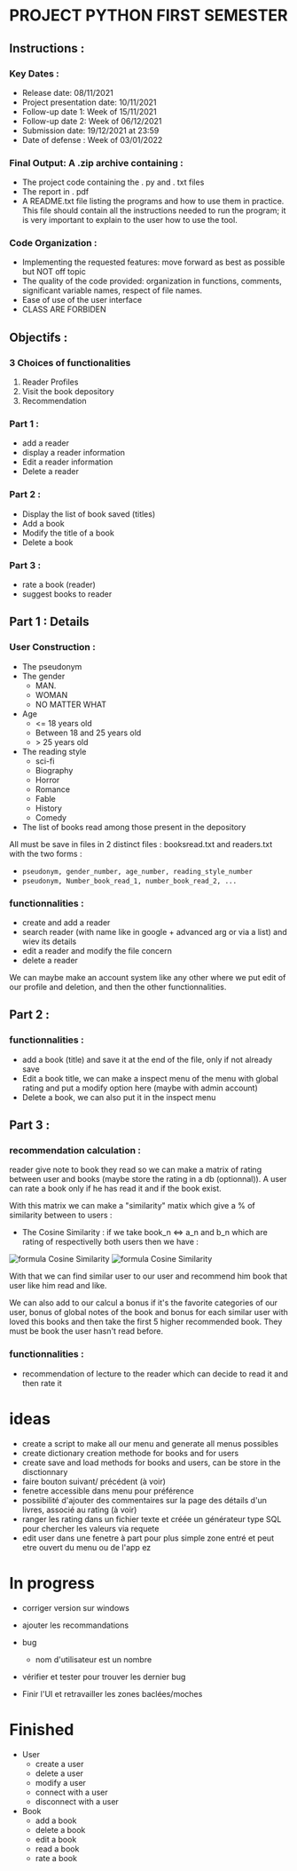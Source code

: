# PROJECT PYTHON FIRST SEMESTER

## Instructions :

### Key Dates :
- Release date: 08/11/2021
- Project presentation date: 10/11/2021 
- Follow-up date 1: Week of 15/11/2021 
- Follow-up date 2: Week of 06/12/2021 
- Submission date: 19/12/2021 at 23:59 
- Date of defense : Week of 03/01/2022

### Final Output: A .zip archive containing :
- The project code containing the . py and . txt files
- The report in . pdf
- A README.txt file listing the programs and how to use them in practice. This file should contain all the instructions needed to run the program; it is very important to explain to the user how to use the tool.

### Code Organization :
- Implementing the requested features: move forward as best as possible but NOT off topic
- The quality of the code provided: organization in functions, comments, significant variable names, respect of file names.
- Ease of use of the user interface
- CLASS ARE FORBIDEN

## Objectifs :

### 3 Choices of functionalities
1. Reader Profiles
2. Visit the book depository
3. Recommendation

### Part 1 :
- add a reader
- display a reader information
- Edit a reader information
- Delete a reader

### Part 2 :
- Display the list of book saved (titles)
- Add a book
- Modify the title of a book
- Delete a book

### Part 3 :
- rate a book (reader)
- suggest books to reader

## Part 1 : Details

### User Construction :

- The pseudonym
- The gender
    * MAN.
    * WOMAN
    * NO MATTER WHAT
- Age
    * <= 18 years old
    * Between 18 and 25 years old
    * \> 25 years old
- The reading style
    * sci-fi
    * Biography
    * Horror
    * Romance
    * Fable
    * History
    * Comedy
- The list of books read among those present in the depository

All must be save in files in 2 distinct files : booksread.txt and readers.txt with the two forms :
- ``pseudonym, gender_number, age_number, reading_style_number``
- ``pseudonym, Number_book_read_1, number_book_read_2, ...``

### functionnalities :

- create and add a reader
- search reader (with name like in google + advanced arg or via a list) and wiev its details
- edit a reader and modify the file concern
- delete a reader

We can maybe make an account system like any other where we put edit of our profile and deletion, and then the other functionnalities.

## Part 2 :

### functionnalities :

- add a book (title) and save it at the end of the file, only if not already save
- Edit a book title, we can make a inspect menu of the menu with global rating and put a modify option here (maybe with admin account)
- Delete a book, we can also put it in the inspect menu

## Part 3 :

### recommendation calculation :

reader give note to book they read so we can make a matrix of rating between user and books (maybe store the rating in a db (optionnal)). A user can rate a book only if he has read it and if the book exist.

With this matrix we can make a "similarity" matix which give a % of similarity between to users :
- The Cosine Similarity : if we take book_n <=> a_n and b_n which are rating of respectivelly both users then we have :

![formula Cosine Similarity](https://render.githubusercontent.com/render/math?math=E=\frac{Sum(a_i%20\times%20b_i)}{\sqrt{Sum(a_i^2)}%20\times%20\sqrt{Sum(b_i^2)}}) ![formula Cosine Similarity](https://render.githubusercontent.com/render/math?math=\color{white}E=\frac{Sum(a_i%20\times%20b_i)}{\sqrt{Sum(a_i^2)}%20\times%20\sqrt{Sum(b_i^2)}})

With that we can find similar user to our user and recommend him book that user like him read and like.

We can also add to our calcul a bonus if it's the favorite categories of our user, bonus of global notes of the book and bonus for each similar user with loved this books and then take the first 5 higher recommended book. They must be book the user hasn't read before.

### functionnalities :

- recommendation of lecture to the reader which can decide to read it and then rate it

# ideas

- create a script to make all our menu and generate all menus possibles
- create dictionary creation methode for books and for users
- create save and load methods for books and users, can be store in the disctionnary
- faire bouton suivant/ précédent (à voir)
- fenetre accessible dans menu pour préférence
- possibilité d'ajouter des commentaires sur la page des détails d'un livres, associé au rating (à voir)
- ranger les rating dans un fichier texte et créée un générateur type SQL pour chercher les valeurs via requete
- edit user dans une fenetre à part pour plus simple zone entré et peut etre ouvert du menu ou de l'app ez

# In progress
- corriger version sur windows
- ajouter les recommandations

- bug
    - nom d'utilisateur est un nombre

- vérifier et tester pour trouver les dernier bug

- Finir l'UI et retravailler les zones baclées/moches

# Finished
- User
    - create a user
    - delete a user
    - modify a user
    - connect with a user
    - disconnect with a user
- Book
    - add a book
    - delete a book
    - edit a book
    - read a book
    - rate a book